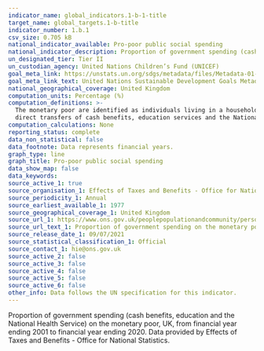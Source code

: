 ```yaml
---
indicator_name: global_indicators.1-b-1-title
target_name: global_targets.1-b-title
indicator_number: 1.b.1
csv_size: 0.705 kB
national_indicator_available: Pro-poor public social spending
national_indicator_description: Proportion of government spending (cash benefits, education and the National Health Service) on the monetary poor, UK, from financial year ending 2001 to 2020.
un_designated_tier: Tier II
un_custodian_agency: United Nations Children’s Fund (UNICEF)
goal_meta_link: https://unstats.un.org/sdgs/metadata/files/Metadata-01-0b-01.pdf
goal_meta_link_text: United Nations Sustainable Development Goals Metadata (PDF)
national_geographical_coverage: United Kingdom
computation_units: Percentage (%)
computation_definitions: >-
  The monetary poor are identified as individuals living in a household with an equivalised (using the modified-OECD scale) household disposable income before housing costs of less than 60% of that of the national median figure. Government spending taken into consideration is any spend on
  direct transfers of cash benefits, education services and the National Health Service. The proportions reported relate to the amount of government spending on the monetary poor relative to overall government spending.
computation_calculations: None
reporting_status: complete
data_non_statistical: false
data_footnote: Data represents financial years.
graph_type: line
graph_title: Pro-poor public social spending
data_show_map: false
data_keywords:
source_active_1: true
source_organisation_1: Effects of Taxes and Benefits - Office for National Statistics
source_periodicity_1: Annual
source_earliest_available_1: 1977
source_geographical_coverage_1: United Kingdom
source_url_1: https://www.ons.gov.uk/peoplepopulationandcommunity/personalandhouseholdfinances/incomeandwealth/adhocs/13446proportionofgovernmentspendingcashbenefitseducationandthenationalhealthserviceonthemonetarypooruk1977tofinancialyearending2020
source_url_text_1: Proportion of government spending on the monetary poor
source_release_date_1: 09/07/2021
source_statistical_classification_1: Official
source_contact_1: hie@ons.gov.uk 
source_active_2: false
source_active_3: false
source_active_4: false
source_active_5: false
source_active_6: false
other_info: Data follows the UN specification for this indicator. 
---
```

Proportion of government spending (cash benefits, education and the National Health Service) on the monetary poor, UK, from financial year ending 2001 to financial year ending 2020. Data provided by Effects of Taxes and Benefits - Office for National Statistics.